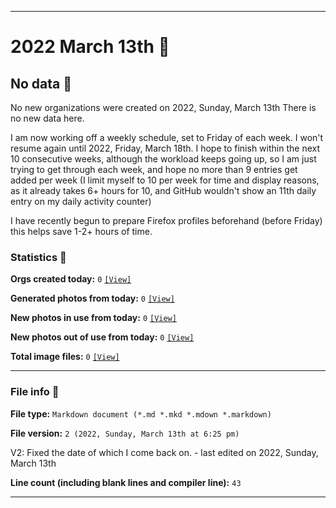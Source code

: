 
***

# 2022 March 13th 📅

## No data 🚫

No new organizations were created on 2022, Sunday, March 13th There is no new data here.

<!-- I do not plan on creating any new organizations until I get more caught up, and have at least 6 hours of free time on any day (most likely, I will resume next Friday, March 4th) !-->

I am now working off a weekly schedule, set to Friday of each week. I won't resume again until 2022, Friday, March 18th. I hope to finish within the next 10 consecutive weeks, although the workload keeps going up, so I am just trying to get through each week, and hope no more than 9 entries get added per week (I limit myself to 10 per week for time and display reasons, as it already takes 6+ hours for 10, and GitHub wouldn't show an 11th daily entry on my daily activity counter)

I have recently begun to prepare Firefox profiles beforehand (before Friday) this helps save 1-2+ hours of time.

<!-- I will (hopefully) be creating new organizations at some point later this month. At the moment, I have become overloaded, and need to take a break. The list keeps growing faster than I can catch up on it, and it would have taken 3+ more consecutive days of work, which I can't do right now. !-->

### Statistics 📝

**Orgs created today:** `0` [`[View]`](/NewOrgs/2022/03_March/README.md#march-13th-2022)

**Generated photos from today:** `0` [`[View]`](/OrganizationGraphics/ByDate/2022/March/13/Generated/)

**New photos in use from today:** `0` [`[View]`](/OrganizationGraphics/ByDate/2022/March/13/Used/)

**New photos out of use from today:** `0` [`[View]`](/OrganizationGraphics/ByDate/2022/March/13/Unused/)

**Total image files:** `0` [`[View]`](/OrganizationGraphics/ByDate/2022/March/13/)

***

### File info 📜

**File type:** `Markdown document (*.md *.mkd *.mdown *.markdown)`

**File version:** `2 (2022, Sunday, March 13th at 6:25 pm)`

V2: Fixed the date of which I come back on. - last edited on 2022, Sunday, March 13th

**Line count (including blank lines and compiler line):** `43`

***
